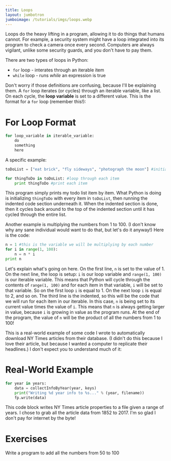 ```yaml
---
title: Loops
layout: jumbotron
jumboimage: /tutorials/imgs/loops.webp
---
```


Loops do the heavy lifting in a program, allowing it to do things that humans cannot. For example, a security system might have a loop integrated into its program to check a camera once every second. Computers are always vigilant, unlike some security guards, and you don't have to pay them.

There are two types of loops in Python:

- `for` loop - interates through an iterable item
- `while` loop - runs _while_ an expression is true

Don't worry if those definitions are confusing, because I'll be explaining them. A `for` loop iterates (or cycles) through an iterable variable, like a list. On each cycle, the **loop variable** is set to a different value. This is the format for a `for` loop (remember this!):

# For Loop Format

```python
for loop_variable in iterable_variable:
	do
	something
	here
```

A specific example:

```python
toDoList = ["eat brick", "fly sideways", "photograph the moon"] #initialize todo list

for thingToDo in toDoList: #loop through each item
	print thingToDo #print each item
```

This program simply prints my todo list item by item. What Python is doing is initializing `thingToDo` with every item in `toDoList`, then running the indented code section underneath it. When the indented section is done, then it cycles back around to the top of the indented section until it has cycled through the entire list.

Another example is multiplying the numbers from 1 to 100. (I don't know why any sane individual would want to do that, but let's do it anyway!) Here is the code:

```python
n = 1 #this is the variable we will be multiplying by each number
for i in range(1, 100):
	n = n * i
print n
```  

Let's explain what's going on here. On the first line, `n` is set to the value of 1. On the next line, the loop is setup: `i` is our loop variable and `range(1, 100)` is our iterable variable. This means that Python will cycle through the contents of `range(1, 100)` and for each item in that variable, `i` will be set to that variable. So on the first loop `i` is equal to 1. On the next loop `i` is equal to 2, and so on. The third line is the indented, so this will be the code that we will run for each item in our iterable. In this case, `n` is being set to its current value times the value of `i`. This means that `n` is always getting larger in value, because `i` is growing in value as the program runs. At the end of the program, the value of `n` will be the product of all the numbers from 1 to 100!

This is a real-world example of some code I wrote to automatically download NY Times articles from their database. (I didn't do this because I love their article, but because I wanted a computer to replicate their headlines.) I don't expect you to understand much of it:

# Real-World Example

```python
for year in years:
    data = collectInfoByYear(year, keys)
    print("Writing %d year info to %s..." % (year, filename))
    fp.write(data)
```

This code block writes NY Times article properties to a file given a range of years. I chose to grab all the article data from 1852 to 2017. I'm so glad I don't pay for internet by the byte!

# Exercises
Write a program to add all the numbers from 50 to 100

